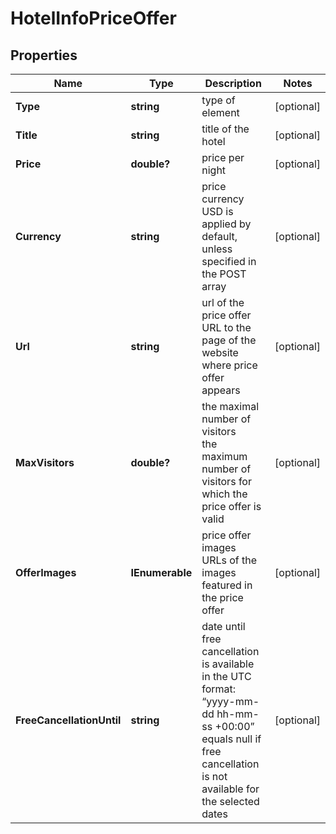 # HotelInfoPriceOffer


## Properties

| Name | Type | Description | Notes |
|------------ | ------------- | ------------- | -------------|
**Type** | **string** | type of element |[optional]|
**Title** | **string** | title of the hotel |[optional]|
**Price** | **double?** | price per night |[optional]|
**Currency** | **string** | price currency<br>USD is applied by default, unless specified in the POST array |[optional]|
**Url** | **string** | url of the price offer<br>URL to the page of the website where price offer appears |[optional]|
**MaxVisitors** | **double?** | the maximal number of visitors<br>the maximum number of visitors for which the price offer is valid |[optional]|
**OfferImages** | **IEnumerable<string>** | price offer images<br>URLs of the images featured in the price offer |[optional]|
**FreeCancellationUntil** | **string** | date until free cancellation is available<br>in the UTC format: “yyyy-mm-dd hh-mm-ss +00:00”<br>equals null if free cancellation is not available for the selected dates |[optional]|